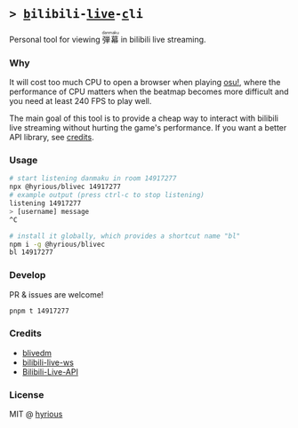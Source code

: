 ## <samp>&gt; <ins>b</ins>ilibili-<ins>live</ins>-<ins>c</ins>li</samp>

Personal tool for viewing <ruby>弾幕 <rp>(</rp><rt>danmaku</rt><rp>)</rp></ruby> in bilibili live streaming.

### Why

It will cost too much CPU to open a browser when playing [osu!](https://osu.ppy.sh/users/hyrious), where the performance of CPU matters when the beatmap becomes more difficult and you need at least 240 FPS to play well.

The main goal of this tool is to provide a cheap way to interact with bilibili live streaming without hurting the game's performance. If you want a better API library, see [credits](#credits).

### Usage

```bash
# start listening danmaku in room 14917277
npx @hyrious/blivec 14917277
# example output (press ctrl-c to stop listening)
listening 14917277
> [username] message
^C

# install it globally, which provides a shortcut name "bl"
npm i -g @hyrious/blivec
bl 14917277
```

### Develop

PR & issues are welcome!

```bash
pnpm t 14917277
```

### Credits

- [blivedm](https://github.com/xfgryujk/blivedm)
- [bilibili-live-ws](https://github.com/simon300000/bilibili-live-ws)
- [Bilibili-Live-API](https://github.com/lovelyyoshino/Bilibili-Live-API)

### License

MIT @ [hyrious](https://github.com/hyrious)
